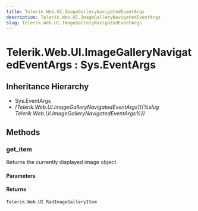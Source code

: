 ```yaml
---
title: Telerik.Web.UI.ImageGalleryNavigatedEventArgs
description: Telerik.Web.UI.ImageGalleryNavigatedEventArgs
slug: Telerik.Web.UI.ImageGalleryNavigatedEventArgs
---
```


# Telerik.Web.UI.ImageGalleryNavigatedEventArgs : Sys.EventArgs 

## Inheritance Hierarchy

* Sys.EventArgs
* *[Telerik.Web.UI.ImageGalleryNavigatedEventArgs]({%slug Telerik.Web.UI.ImageGalleryNavigatedEventArgs%})*


## Methods

###  get_item

Returns the currently displayed image object.

#### Parameters

#### Returns

`Telerik.Web.UI.RadImageGalleryItem` 

